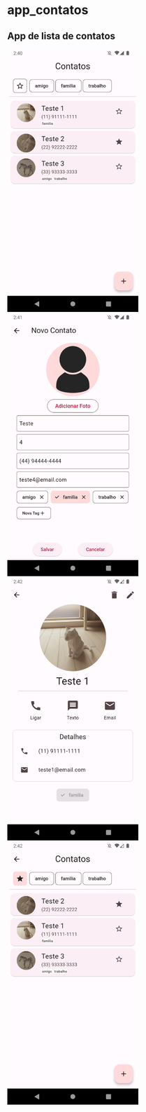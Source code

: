 # app_contatos
## App de lista de contatos
<img src="screenshots/ss1.png" width="300">
<img src="screenshots/ss2.png" width="300">
<img src="screenshots/ss3.png" width="300">
<img src="screenshots/ss4.png" width="300">
